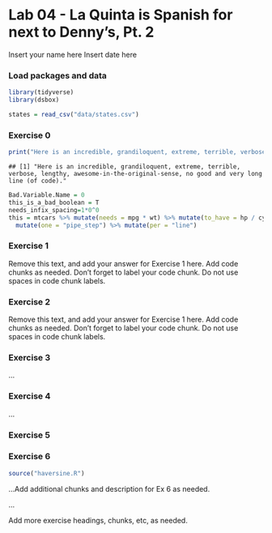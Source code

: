 Lab 04 - La Quinta is Spanish for next to Denny’s, Pt. 2
================
Insert your name here
Insert date here

### Load packages and data

``` r
library(tidyverse)
library(dsbox)
```

``` r
states = read_csv("data/states.csv")
```

### Exercise 0

``` r
print("Here is an incredible, grandiloquent, extreme, terrible, verbose, lengthy, awesome-in-the-original-sense, no good and very long line (of code).")
```

    ## [1] "Here is an incredible, grandiloquent, extreme, terrible, verbose, lengthy, awesome-in-the-original-sense, no good and very long line (of code)."

``` r
Bad.Variable.Name = 0
this_is_a_bad_boolean = T
needs_infix_spacing=1*0^0
this = mtcars %>% mutate(needs = mpg * wt) %>% mutate(to_have = hp / cyl) %>%
  mutate(one = "pipe_step") %>% mutate(per = "line")
```

### Exercise 1

Remove this text, and add your answer for Exercise 1 here. Add code
chunks as needed. Don’t forget to label your code chunk. Do not use
spaces in code chunk labels.

### Exercise 2

Remove this text, and add your answer for Exercise 1 here. Add code
chunks as needed. Don’t forget to label your code chunk. Do not use
spaces in code chunk labels.

### Exercise 3

…

### Exercise 4

…

### Exercise 5

### Exercise 6

``` r
source("haversine.R")
```

…Add additional chunks and description for Ex 6 as needed.

…

Add more exercise headings, chunks, etc, as needed.
